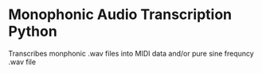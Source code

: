 # Monophonic Audio Transcription Python
 Transcribes monphonic .wav files into MIDI data and/or pure sine frequncy .wav file
